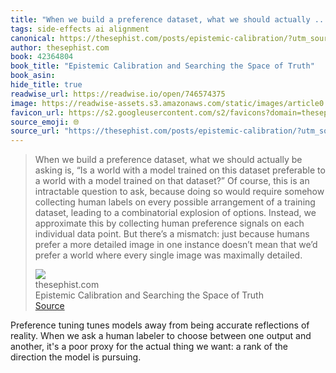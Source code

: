 ```yaml
---
title: "When we build a preference dataset, what we should actually ..."
tags: side-effects ai alignment
canonical: https://thesephist.com/posts/epistemic-calibration/?utm_source=thesephist&utm_medium=email&utm_campaign=environments-for-thinking
author: thesephist.com
book: 42364804
book_title: "Epistemic Calibration and Searching the Space of Truth"
book_asin: 
hide_title: true
readwise_url: https://readwise.io/open/746574375
image: https://readwise-assets.s3.amazonaws.com/static/images/article0.00998d930354.png
favicon_url: https://s2.googleusercontent.com/s2/favicons?domain=thesephist.com
source_emoji: 🌐
source_url: "https://thesephist.com/posts/epistemic-calibration/?utm_source=thesephist&utm_medium=email&utm_campaign=environments-for-thinking#:~:text=When%20we%20build,was%20maximally%20detailed."
---
```


> When we build a preference dataset, what we should actually be asking is, “Is a world with a model trained on this dataset preferable to a world with a model trained on that dataset?” Of course, this is an intractable question to ask, because doing so would require somehow collecting human labels on every possible arrangement of a training dataset, leading to a combinatorial explosion of options. Instead, we approximate this by collecting human preference signals on each individual data point. But there’s a mismatch: just because humans prefer a more detailed image in one instance doesn’t mean that we’d prefer a world where every single image was maximally detailed.
> <div class="quoteback-footer"><div class="quoteback-avatar"><img class="mini-favicon" src="https://s2.googleusercontent.com/s2/favicons?domain=thesephist.com"></div><div class="quoteback-metadata"><div class="metadata-inner"><span style="display:none">FROM:</span><div aria-label="thesephist.com" class="quoteback-author"> thesephist.com</div><div aria-label="Epistemic Calibration and Searching the Space of Truth" class="quoteback-title"> Epistemic Calibration and Searching the Space of Truth</div></div></div><div class="quoteback-backlink"><a target="_blank" aria-label="go to the full text of this quotation" rel="noopener" href="https://thesephist.com/posts/epistemic-calibration/?utm_source=thesephist&utm_medium=email&utm_campaign=environments-for-thinking#:~:text=When%20we%20build,was%20maximally%20detailed." class="quoteback-arrow"> Source</a></div></div>

Preference tuning tunes models away from being accurate reflections of reality. When we ask a human labeler to choose between one output and another, it's a poor proxy for the actual thing we want: a rank of the direction the model is pursuing.